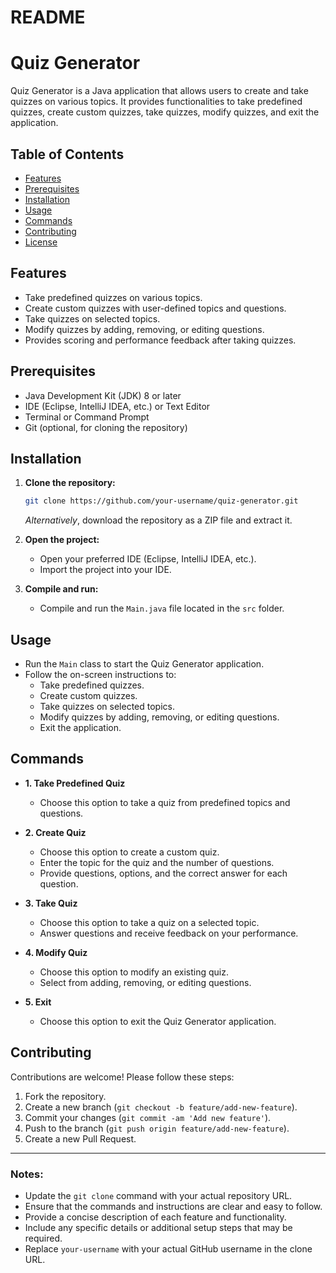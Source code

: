 # README
# Quiz Generator

Quiz Generator is a Java application that allows users to create and take quizzes on various topics. It provides functionalities to take predefined quizzes, create custom quizzes, take quizzes, modify quizzes, and exit the application.

## Table of Contents

- [Features](#features)
- [Prerequisites](#prerequisites)
- [Installation](#installation)
- [Usage](#usage)
- [Commands](#commands)
- [Contributing](#contributing)
- [License](#license)

## Features

- Take predefined quizzes on various topics.
- Create custom quizzes with user-defined topics and questions.
- Take quizzes on selected topics.
- Modify quizzes by adding, removing, or editing questions.
- Provides scoring and performance feedback after taking quizzes.

## Prerequisites

- Java Development Kit (JDK) 8 or later
- IDE (Eclipse, IntelliJ IDEA, etc.) or Text Editor
- Terminal or Command Prompt
- Git (optional, for cloning the repository)

## Installation

1. **Clone the repository:**

    ```bash
    git clone https://github.com/your-username/quiz-generator.git
    ```

    *Alternatively*, download the repository as a ZIP file and extract it.

2. **Open the project:**

    - Open your preferred IDE (Eclipse, IntelliJ IDEA, etc.).
    - Import the project into your IDE.

3. **Compile and run:**

    - Compile and run the `Main.java` file located in the `src` folder.

## Usage

- Run the `Main` class to start the Quiz Generator application.
- Follow the on-screen instructions to:
  - Take predefined quizzes.
  - Create custom quizzes.
  - Take quizzes on selected topics.
  - Modify quizzes by adding, removing, or editing questions.
  - Exit the application.

## Commands

- **1. Take Predefined Quiz**
  - Choose this option to take a quiz from predefined topics and questions.

- **2. Create Quiz**
  - Choose this option to create a custom quiz.
  - Enter the topic for the quiz and the number of questions.
  - Provide questions, options, and the correct answer for each question.

- **3. Take Quiz**
  - Choose this option to take a quiz on a selected topic.
  - Answer questions and receive feedback on your performance.

- **4. Modify Quiz**
  - Choose this option to modify an existing quiz.
  - Select from adding, removing, or editing questions.

- **5. Exit**
  - Choose this option to exit the Quiz Generator application.

## Contributing

Contributions are welcome! Please follow these steps:

1. Fork the repository.
2. Create a new branch (`git checkout -b feature/add-new-feature`).
3. Commit your changes (`git commit -am 'Add new feature'`).
4. Push to the branch (`git push origin feature/add-new-feature`).
5. Create a new Pull Request.

---

### Notes:

- Update the `git clone` command with your actual repository URL.
- Ensure that the commands and instructions are clear and easy to follow.
- Provide a concise description of each feature and functionality.
- Include any specific details or additional setup steps that may be required.
- Replace `your-username` with your actual GitHub username in the clone URL.
